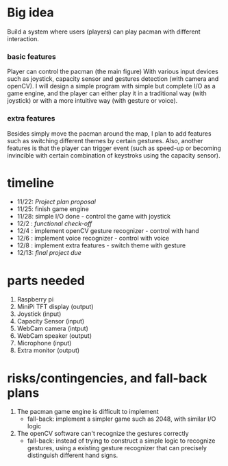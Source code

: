 # Big idea

Build a system where users (players) can play pacman with different interaction. 

### basic features
Player can control the pacman (the main figure) With various input devices such as joystick, capacity sensor and gestures detection (with camera and openCV). I will design a simple program with simple but complete I/O as a game engine, and the player can either play it in a traditional way (with joystick) or with a more intuitive way (with gesture or voice).

### extra features
Besides simply move the pacman around the map, I plan to add features such as switching different themes by certain gestures. Also, another features is that the player can trigger event (such as speed-up or becoming invincible with certain combination of keystroks using the capacity sensor).

# timeline

- 11/22: *Project plan proposal*
- 11/25: finish game engine
- 11/28: simple I/O done - control the game with joystick
- 12/2 : *functional check-off*
- 12/4 : implement openCV gesture recognizer - control with hand
- 12/6 : implement voice recognizer - control with voice
- 12/8 : implement extra features - switch theme with gesture
- 12/13: *final project due*

# parts needed

1. Raspberry pi
2. MiniPi TFT display (output)
3. Joystick (input)
4. Capacity Sensor (input)
5. WebCam camera (intput)
6. WebCam speaker (output)
7. Microphone (input)
8. Extra monitor (output)

# risks/contingencies, and fall-back plans

1. The pacman game engine is difficult to implement
    - fall-back: implement a simpler game such as 2048, with similar I/O logic
2. The openCV software can't recognize the gestures correctly
    - fall-back: instead of trying to construct a simple logic to recognize gestures, using a existing gesture recognizer that can precisely distinguish different hand signs. 
